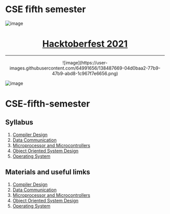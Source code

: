 
# CSE fifth semester
![image](https://user-images.githubusercontent.com/64991656/135403993-8436cfd2-5314-4c03-8509-d33e51c565b2.png)

<h1 align="center">  <a href="https://hacktoberfest.digitalocean.com/">
        Hacktoberfest 2021
    </a> </h1>

***
<p style='text-align:center'>
![image](https://user-images.githubusercontent.com/64991656/138487669-04d0baa2-77b9-47b9-abd8-1c967f7e6656.png)
</p>

![image](https://user-images.githubusercontent.com/64991656/138487106-49ae338a-7238-45f9-9008-4bf4b5f36dd1.png)


# CSE-fifth-semester

## Syllabus

1. [Compiler Design](https://github.com/Sushreesatarupa/CSE-fifth-semester/blob/main/Compiler%20Design/README.md)
2. [Data Communication](https://github.com/Sushreesatarupa/CSE-fifth-semester/blob/main/Data%20Communication/README.md)
3. [Microprocessor and Microcontrollers](https://github.com/Sushreesatarupa/CSE-fifth-semester/blob/main/Microprocessor%20and%20Microcontrollers/README.md)
4. [Object Oriented System Design](https://github.com/Sushreesatarupa/CSE-fifth-semester/blob/main/Object%20Oriented%20System%20Design/README.md)
5. [Operating System](https://github.com/Sushreesatarupa/CSE-fifth-semester/blob/main/Operating%20System/README.md)

## Materials and useful limks

1. [Compiler Design](https://github.com/Sushreesatarupa/CSE-fifth-semester/tree/main/Compiler%20Design)
2. [Data Communication](https://github.com/Sushreesatarupa/CSE-fifth-semester/tree/main/Data%20Communication)
3. [Microprocessor and Microcontrollers](https://github.com/Sushreesatarupa/CSE-fifth-semester/tree/main/Microprocessor%20and%20Microcontrollers)
4. [Object Oriented System Design](https://github.com/Sushreesatarupa/CSE-fifth-semester/tree/main/Object%20Oriented%20System%20Design)
5. [Operating System](https://github.com/Sushreesatarupa/CSE-fifth-semester/tree/main/Operating%20System)
